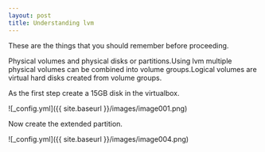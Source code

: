 ```yaml
---  
layout: post
title: Understanding lvm 
---
```

  
 These are the things that you should remember before proceeding.
 
 Physical volumes and physical disks or partitions.Using lvm multiple physical volumes 
 can be combined into volume groups.Logical volumes are virtual hard disks created from volume
 groups.
 
 As the first step create a 15GB disk in the virtualbox.
 
 ![_config.yml]({{ site.baseurl }}/images/image001.png)
 
 Now create the extended partition.
 
 ![_config.yml]({{ site.baseurl }}/images/image004.png)
